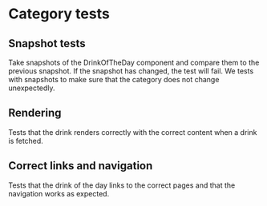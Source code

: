 # Category tests

## Snapshot tests

Take snapshots of the DrinkOfTheDay component and compare them to the previous snapshot. If the snapshot has changed, the test will fail.
We tests with snapshots to make sure that the category does not change unexpectedly.

## Rendering

Tests that the drink renders correctly with the correct content when a drink is fetched.

## Correct links and navigation

Tests that the drink of the day links to the correct pages and that the navigation works as expected.
